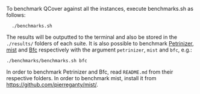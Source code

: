 To benchmark QCover against all the instances, execute benchmarks.sh as follows:

```
  ./benchmarks.sh
```

The results will be outputted to the terminal and also be stored in the `./results/` folders of each suite. It is also possible to benchmark [Petrinizer](https://github.com/cryptica/pnerf), [mist](http://www.cprover.org/bfc/) and [Bfc](http://www.cprover.org/bfc/) respectively with the argument `petrinizer`, `mist` and `bfc`, e.g.:

```
./benchmarks/benchmarks.sh bfc
```

In order to benchmark Petrinizer and Bfc, read `README.md` from their respective folders. In order to benchmark mist, install it from https://github.com/pierreganty/mist/.
